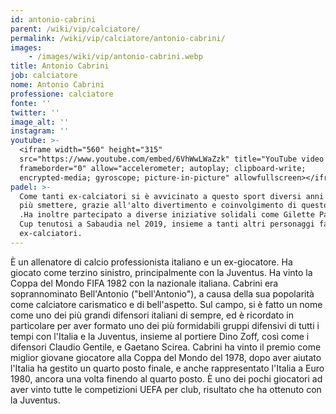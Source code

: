 ```yaml
---
id: antonio-cabrini
parent: /wiki/vip/calciatore/
permalink: /wiki/vip/calciatore/antonio-cabrini/
images:
    - /images/wiki/vip/antonio-cabrini.webp
title: Antonio Cabrini
job: calciatore
nome: Antonio Cabrini
professione: calciatore
fonte: ''
twitter: ''
image_alt: ''
instagram: ''
youtube: >-
  <iframe width="560" height="315"
  src="https://www.youtube.com/embed/6VhWwLWaZzk" title="YouTube video player"
  frameborder="0" allow="accelerometer; autoplay; clipboard-write;
  encrypted-media; gyroscope; picture-in-picture" allowfullscreen></iframe>
padel: >-
  Come tanti ex-calciatori si è avvicinato a questo sport diversi anni fa senza
  più smettere, grazie all'alto divertimento e coinvolgimento di questo sport
  .Ha inoltre partecipato a diverse iniziative solidali come Gilette Padel Vip
  Cup tenutosi a Sabaudia nel 2019, insieme a tanti altri personaggi famosi ed
  ex-calciatori.
---
```

È un allenatore di calcio professionista italiano e un ex-giocatore. Ha giocato come terzino sinistro, principalmente con la Juventus. Ha vinto la Coppa del Mondo FIFA 1982 con la nazionale italiana. Cabrini era soprannominato Bell'Antonio ("bell'Antonio"), a causa della sua popolarità come calciatore carismatico e di bell'aspetto. Sul campo, si è fatto un nome come uno dei più grandi difensori italiani di sempre, ed è ricordato in particolare per aver formato uno dei più formidabili gruppi difensivi di tutti i tempi con l'Italia e la Juventus, insieme al portiere Dino Zoff, così come i difensori Claudio Gentile, e Gaetano Scirea. Cabrini ha vinto il premio come miglior giovane giocatore alla Coppa del Mondo del 1978, dopo aver aiutato l'Italia ha gestito un quarto posto finale, e anche rappresentato l'Italia a Euro 1980, ancora una volta finendo al quarto posto. È uno dei pochi giocatori ad aver vinto tutte le competizioni UEFA per club, risultato che ha ottenuto con la Juventus.